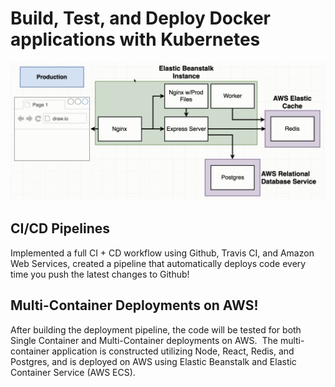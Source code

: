# Build, Test, and Deploy Docker applications with Kubernetes

![Application Architecture](https://github.com/PavanKumarMadduri/Multi-Container/blob/master/Elastic%20Bean%20Deployment.png?raw=true)

## CI/CD Pipelines 

Implemented a full CI + CD workflow using Github, Travis CI, and Amazon Web Services, created a pipeline that automatically deploys code every time you push the latest changes to Github!

## Multi-Container Deployments on AWS!

After building the deployment pipeline, the code will be tested for both Single Container and Multi-Container deployments on AWS.  The multi-container application is constructed utilizing Node, React, Redis, and Postgres, and is deployed on AWS using Elastic Beanstalk and Elastic Container Service (AWS ECS).
